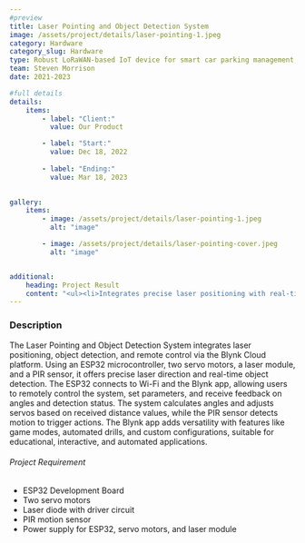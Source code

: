 ```yaml
---
#preview
title: Laser Pointing and Object Detection System
image: /assets/project/details/laser-pointing-1.jpeg
category: Hardware
category_slug: Hardware
type: Robust LoRaWAN-based IoT device for smart car parking management, long-lasting battery life, seamless mobile app connectivity, efficient STM32WL55 and MQTT data transmission
team: Steven Morrison
date: 2021-2023

#full details
details:
    items:
        - label: "Client:"
          value: Our Product

        - label: "Start:"
          value: Dec 18, 2022
        
        - label: "Ending:"
          value: Mar 18, 2023
        

gallery: 
    items:
        - image: /assets/project/details/laser-pointing-1.jpeg
          alt: "image"

        - image: /assets/project/details/laser-pointing-cover.jpeg
          alt: "image"


additional:
    heading: Project Result
    content: "<ul><li>Integrates precise laser positioning with real-time object detection</li><li>Controlled remotely via the Blynk app</li><li>Allows users to input distance values and adjust laser angles accurately</li><li>Calculates angles within a margin of ±20 degrees</li><li>PIR sensor reliably detects motion and triggers appropriate responses</li><li>Provides real-time feedback and control through the Blynk app</li><li>Includes self-defined drills and exercises for custom laser movement patterns</li><li>Remains stable for extended periods, ensuring continuous operation</li><li>Ensures user safety with secure mounting and regulated power</li><li>Delivers accurate, responsive, and interactive performance suitable for various applications</li></ul>"
---
```


### Description

The Laser Pointing and Object Detection System integrates laser positioning, object detection, and remote control via the Blynk Cloud platform. Using an ESP32 microcontroller, two servo motors, a laser module, and a PIR sensor, it offers precise laser direction and real-time object detection. The ESP32 connects to Wi-Fi and the Blynk app, allowing users to remotely control the system, set parameters, and receive feedback on angles and detection status. The system calculates angles and adjusts servos based on received distance values, while the PIR sensor detects motion to trigger actions. The Blynk app adds versatility with features like game modes, automated drills, and custom configurations, suitable for educational, interactive, and automated applications.

###### Project Requirement

- ESP32 Development Board
- Two servo motors
- Laser diode with driver circuit
- PIR motion sensor
- Power supply for ESP32, servo motors, and laser module
